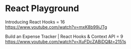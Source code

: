 # React Playground

Introducing React Hooks = 16 <br />
https://www.youtube.com/watch?v=mxK8b99iJTg

Build an Expense Tracker | React Hooks & Context API = 9 <br />
https://www.youtube.com/watch?v=XuFDcZABiDQ&t=2151s